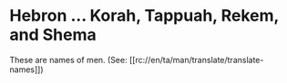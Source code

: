 # Hebron ... Korah, Tappuah, Rekem, and Shema

These are names of men. (See: [[rc://en/ta/man/translate/translate-names]])